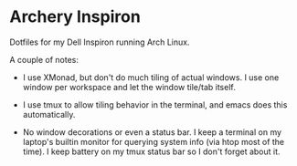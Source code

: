 # Archery Inspiron

Dotfiles for my Dell Inspiron running Arch Linux. 

A couple of notes:

* I use XMonad, but don't do much tiling of actual windows. I use one window per workspace and let the window tile/tab itself.

* I use tmux to allow tiling behavior in the terminal, and emacs does this automatically.

* No window decorations or even a status bar. I keep a terminal on my laptop's builtin monitor for querying system info (via htop most of the time). I keep battery on my tmux status bar so I don't forget about it.